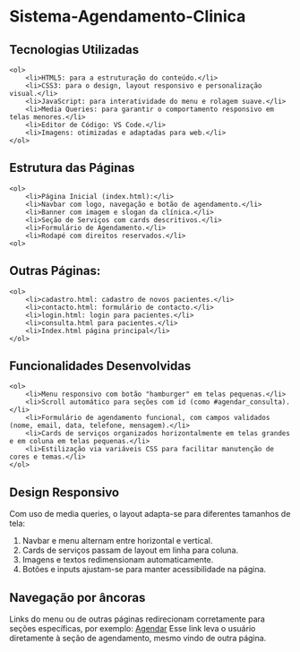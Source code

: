 # Sistema-Agendamento-Clinica
## Tecnologias Utilizadas
    <ol>
        <li>HTML5: para a estruturação do conteúdo.</li>
        <li>CSS3: para o design, layout responsivo e personalização visual.</li>
        <li>JavaScript: para interatividade do menu e rolagem suave.</li>
        <li>Media Queries: para garantir o comportamento responsivo em telas menores.</li>
        <li>Editor de Código: VS Code.</li>
        <li>Imagens: otimizadas e adaptadas para web.</li>
    </ol>
## Estrutura das Páginas
    <ol>
        <li>Página Inicial (index.html):</li>
        <li>Navbar com logo, navegação e botão de agendamento.</li>
        <li>Banner com imagem e slogan da clínica.</li>
        <li>Seção de Serviços com cards descritivos.</li>
        <li>Formulário de Agendamento.</li>
        <li>Rodapé com direitos reservados.</li>
    <ol>

## Outras Páginas:
    <ol>
        <li>cadastro.html: cadastro de novos pacientes.</li>
        <li>contacto.html: formulário de contacto.</li>
        <li>login.html: login para pacientes.</li>
        <li>consulta.html para pacientes.</li>
        <li>Index.html página principal</li>
    </ol>

## Funcionalidades Desenvolvidas
    <ol>
        <li>Menu responsivo com botão "hamburger" em telas pequenas.</li>
        <li>Scroll automático para seções com id (como #agendar_consulta).</li>
        <li>Formulário de agendamento funcional, com campos validados (nome, email, data, telefone, mensagem).</li>
        <li>Cards de serviços organizados horizontalmente em telas grandes e em coluna em telas pequenas.</li>
        <li>Estilização via variáveis CSS para facilitar manutenção de cores e temas.</li>
    </ol>

## Design Responsivo
Com uso de media queries, o layout adapta-se para diferentes tamanhos de tela:
    <ol>
        <li>Navbar e menu alternam entre horizontal e vertical.</li>
        <li>Cards de serviços passam de layout em linha para coluna.</li>
        <li>Imagens e textos redimensionam automaticamente.</li>
        <li>Botões e inputs ajustam-se para manter acessibilidade na página.</li>
    </ol>

## Navegação por âncoras
Links do menu ou de outras páginas redirecionam corretamente para seções específicas, por exemplo: <a href="index.html#agendar_consulta">Agendar</a>
Esse link leva o usuário diretamente à seção de agendamento, mesmo vindo de outra página.

